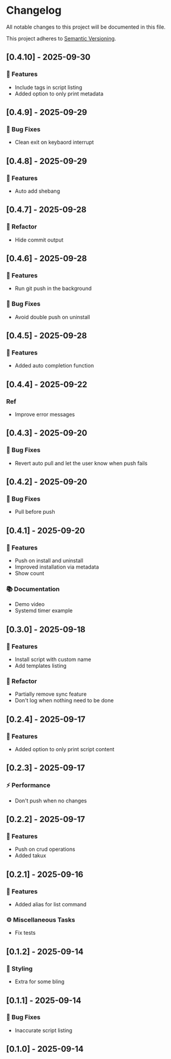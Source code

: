 # Changelog

All notable changes to this project will be documented in this file.

This project adheres to [Semantic Versioning](https://semver.org/spec/v2.0.0.html).

## [0.4.10] - 2025-09-30

### 🚀 Features

- Include tags in script listing
- Added option to only print metadata

## [0.4.9] - 2025-09-29

### 🐛 Bug Fixes

- Clean exit on keybaord interrupt

## [0.4.8] - 2025-09-29

### 🚀 Features

- Auto add shebang

## [0.4.7] - 2025-09-28

### 🚜 Refactor

- Hide commit output

## [0.4.6] - 2025-09-28

### 🚀 Features

- Run git push in the background

### 🐛 Bug Fixes

- Avoid double push on uninstall

## [0.4.5] - 2025-09-28

### 🚀 Features

- Added auto completion function

## [0.4.4] - 2025-09-22

### Ref

- Improve error messages

## [0.4.3] - 2025-09-20

### 🐛 Bug Fixes

- Revert auto pull and let the user know when push fails

## [0.4.2] - 2025-09-20

### 🐛 Bug Fixes

- Pull before push

## [0.4.1] - 2025-09-20

### 🚀 Features

- Push on install and uninstall
- Improved installation via metadata
- Show count

### 📚 Documentation

- Demo video
- Systemd timer example

## [0.3.0] - 2025-09-18

### 🚀 Features

- Install script with custom name
- Add templates listing

### 🚜 Refactor

- Partially remove sync feature
- Don't log when nothing need to be done

## [0.2.4] - 2025-09-17

### 🚀 Features

- Added option to only print script content

## [0.2.3] - 2025-09-17

### ⚡ Performance

- Don't push when no changes

## [0.2.2] - 2025-09-17

### 🚀 Features

- Push on crud operations
- Added takux

## [0.2.1] - 2025-09-16

### 🚀 Features

- Added alias for list command

### ⚙️ Miscellaneous Tasks

- Fix tests

## [0.1.2] - 2025-09-14

### 🎨 Styling

- Extra for some bling

## [0.1.1] - 2025-09-14

### 🐛 Bug Fixes

- Inaccurate script listing

## [0.1.0] - 2025-09-14

<!-- generated by git-cliff -->
